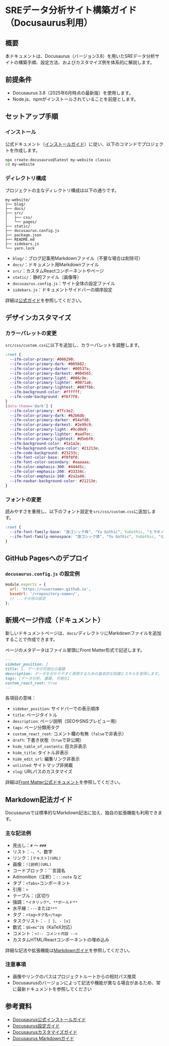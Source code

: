 # SREデータ分析サイト構築ガイド（Docusaurus利用）

## 概要

本ドキュメントは、Docusaurus（バージョン3.8）を用いたSREデータ分析サイトの構築手順、設定方法、およびカスタマイズ例を体系的に解説します。

## 前提条件

- Docusaurus 3.8（2025年6月時点の最新版）を使用します。
- Node.js、npmがインストールされていることを前提とします。

## セットアップ手順

### インストール

公式ドキュメント（[インストールガイド](https://docusaurus.io/docs/installation)）に従い、以下のコマンドでプロジェクトを作成します。

```bash
npx create-docusaurus@latest my-website classic
cd my-website
```

### ディレクトリ構成

プロジェクトの主なディレクトリ構成は以下の通りです。

```plaintext
my-website/
├── blog/
├── docs/
├── src/
│   ├── css/
│   └── pages/
├── static/
├── docusaurus.config.js
├── package.json
├── README.md
├── sidebars.js
└── yarn.lock
```

- `blog/`：ブログ記事用Markdownファイル（不要な場合は削除可）
- `docs/`：ドキュメント用Markdownファイル
- `src/`：カスタムReactコンポーネントやページ
- `static/`：静的ファイル（画像等）
- `docusaurus.config.js`：サイト全体の設定ファイル
- `sidebars.js`：ドキュメントサイドバーの順序設定

詳細は[公式ガイド](https://docusaurus.io/docs/docs-introduction)を参照してください。

## デザインカスタマイズ

### カラーパレットの変更

`src/css/custom.css`に以下を追加し、カラーパレットを調整します。

```css
:root {
  --ifm-color-primary: #006290;
  --ifm-color-primary-dark: #005882;
  --ifm-color-primary-darker: #00537a;
  --ifm-color-primary-darkest: #004565;
  --ifm-color-primary-light: #006c9e;
  --ifm-color-primary-lighter: #0071a6;
  --ifm-color-primary-lightest: #007fbb;
  --ifm-background-color: #ffffff;
  --ifm-code-background: #f6f7f8;
}
[data-theme='dark'] {
  --ifm-color-primary: #7fc3e2;
  --ifm-color-primary-dark: #62b6db;
  --ifm-color-primary-darker: #54afd8;
  --ifm-color-primary-darkest: #2e99c9;
  --ifm-color-primary-light: #9cd0e9;
  --ifm-color-primary-lighter: #aad7ec;
  --ifm-color-primary-lightest: #d5ebf6;
  --ifm-background-color: #1a1a2e;
  --ifm-background-surface-color: #21213e;
  --ifm-code-background: #23233c;
  --ifm-font-color-base: #f0f0f0;
  --ifm-font-color-secondary: #aaaaaa;
  --ifm-color-emphasis-300: #44445c;
  --ifm-color-emphasis-200: #33334c;
  --ifm-color-emphasis-100: #2a2a40;
  --ifm-navbar-background-color: #21213e;
}
```

### フォントの変更

読みやすさを重視し、以下のフォント設定を`src/css/custom.css`に追加します。

```css
:root {
  --ifm-font-family-base: "游ゴシック体", "Yu Gothic", YuGothic, "ヒラギノ角ゴ Pro", "Hiragino Kaku Gothic Pro", "メイリオ", Meiryo, "MS Pゴシック", "MS PGothic", sans-serif;
  --ifm-font-family-monospace: "游ゴシック体", "Yu Gothic", YuGothic, "ヒラギノ角ゴ Pro", "Hiragino Kaku Gothic Pro", "メイリオ", Meiryo, "MS Pゴシック", "MS PGothic", sans-serif;
}
```

## GitHub Pagesへのデプロイ

### `docusaurus.config.js` の設定例

```js
module.exports = {
  url: 'https://<username>.github.io',
  baseUrl: '/<repository-name>/',
  // ...その他の設定
};
```

## 新規ページ作成（ドキュメント）

新しいドキュメントページは、`docs/`ディレクトリにMarkdownファイルを追加することで作成できます。

ページのメタデータはファイル冒頭にFront Matter形式で記述します。

```markdown
---
sidebar_position: 2
title: 1. データの可視化の基礎
description: データを分かりやすく表現するための基本的な知識とスキルを習得します。
tags: [データ分析, 基礎, 可視化]
custom_react_root: true
---
```

各項目の意味：

- `sidebar_position`: サイドバーでの表示順序
- `title`: ページタイトル
- `description`: ページ説明（SEOやSNSプレビュー用）
- `tags`: ページ分類用タグ
- `custom_react_root`: コメント欄の有無（`false`で非表示）
- `draft`: 下書き状態（`true`で非公開）
- `hide_table_of_contents`: 目次非表示
- `hide_title`: タイトル非表示
- `hide_edit_url`: 編集リンク非表示
- `unlisted`: サイトマップ非掲載
- `slug`: URLパスのカスタマイズ

詳細は[Front Matter公式ドキュメント](https://docusaurus.io/docs/api/plugins/@docusaurus/plugin-content-pages#hide_table_of_contents)を参照してください。

## Markdown記法ガイド

Docusaurusでは標準的なMarkdown記法に加え、独自の拡張機能も利用できます。

### 主な記法例

- 見出し：`#` ～ `###`
- リスト：`-`、`*`、数字
- リンク：`[テキスト](URL)`
- 画像：`![説明](URL)`
- コードブロック：\`\`\`言語名
- Admonition（注釈）：`:::note` など
- タブ：`<Tabs>`コンポーネント
- 引用：`>`
- テーブル：`|`区切り
- 強調：`*イタリック*`、`**ボールド**`
- 水平線：`---`または`***`
- タグ：`<tag>タグ名</tag>`
- タスクリスト：`- [ ]`、`- [x]`
- 数式：`$E=mc^2$`（KaTeX対応）
- コメント：`<!-- コメント内容 -->`
- カスタムHTML/Reactコンポーネントの埋め込み

詳細な記法や拡張機能は[Markdownガイド](https://docusaurus.io/docs/markdown-features)を参照してください。

### 注意事項

- 画像やリンクのパスはプロジェクトルートからの相対パス推奨
- Docusaurusのバージョンによって記法や機能が異なる場合があるため、常に最新ドキュメントを参照してください

## 参考資料

- [Docusaurus公式インストールガイド](https://docusaurus.io/docs/installation)
- [Docusaurus設定ガイド](https://docusaurus.io/docs/configuration)
- [Docusaurusカスタマイズガイド](https://docusaurus.io/docs/customization)
- [Docusaurus Markdownガイド](https://docusaurus.io/docs/markdown-features)
